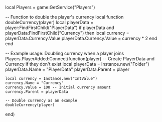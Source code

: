 
local Players = game:GetService("Players")

-- Function to double the player's currency
local function doubleCurrency(player)
    local playerData = player:FindFirstChild("PlayerData")
    if playerData and playerData:FindFirstChild("Currency") then
        local currency = playerData.Currency.Value
        playerData.Currency.Value = currency * 2
    end
end

-- Example usage: Doubling currency when a player joins
Players.PlayerAdded:Connect(function(player)
    -- Create PlayerData and Currency if they don't exist
    local playerData = Instance.new("Folder")
    playerData.Name = "PlayerData"
    playerData.Parent = player

    local currency = Instance.new("IntValue")
    currency.Name = "Currency"
    currency.Value = 100 -- Initial currency amount
    currency.Parent = playerData

    -- Double currency as an example
    doubleCurrency(player)
end)
